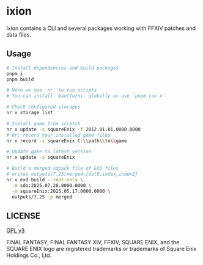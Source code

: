 # ixion

Ixion contains a CLI and several packages working with FFXIV patches and data files.

## Usage

```bash
# Install dependencies and build packages
pnpm i
pnpm build

# Here we use `nr` to run scripts
# You can install `@antfu/ni` globally or use `pnpm run x`

# Check configured storages
nr x storage list

# Install game from scratch
nr x update -s squareEnix -f 2012.01.01.0000.0000
# Or: record your installed game files
nr x record -s squareEnix C:\\path\\to\\game

# Update game to latest version
nr x update -s squareEnix

# Build a merged sqpack file of EXD files
# writes outputs/7.25/merged.{dat0,index,index2}
nr x exd build --root-only \
  -m sdo:2025.07.28.0000.0000 \
  -m squareEnix:2025.05.17.0000.0000 \
  outputs/7.25 -p merged
```

## LICENSE

[GPL v3](LICENSE)

FINAL FANTASY, FINAL FANTASY XIV, FFXIV, SQUARE ENIX, and the SQUARE ENIX logo are registered trademarks or trademarks of Square Enix Holdings Co., Ltd.